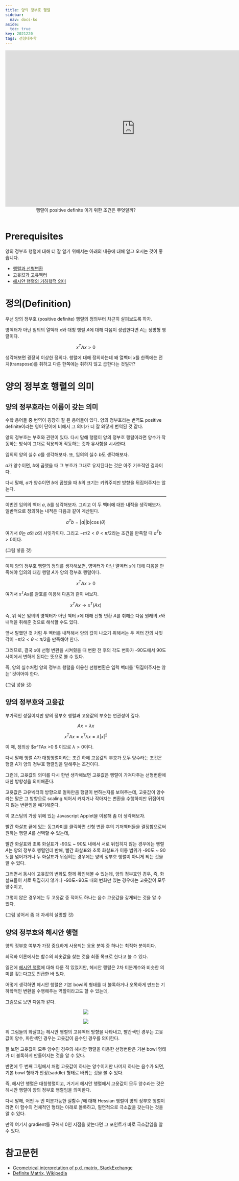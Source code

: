 ```yaml
---
title: 양의 정부호 행렬
sidebar:
  nav: docs-ko
aside:
  toc: true
key: 2021220
tags: 선형대수학
---
```


<center>
  <iframe width = "810" height = "490" frameborder = "0" src="https://angeloyeo.github.io/p5/2021-12-20-positive_definite/"></iframe>
  <br>
  행렬이 positive definite 이기 위한 조건은 무엇일까?
  <br>
  <br>
</center>

# Prerequisites

양의 정부호 행렬에 대해 더 잘 알기 위해서는 아래의 내용에 대해 알고 오시는 것이 좋습니다.

* [행렬과 선형변환](https://angeloyeo.github.io/2019/07/15/Matrix_as_Linear_Transformation.html)
* [고윳값과 고유벡터](https://angeloyeo.github.io/2019/07/17/eigen_vector.html)
* [헤시안 행렬의 기하학적 의미](https://angeloyeo.github.io/2020/06/17/Hessian.html)

# 정의(Definition)

우선 양의 정부호 (positive definite) 행렬의 정의부터 차근히 살펴보도록 하자.

영벡터가 아닌 임의의 열벡터 $x$와 대칭 행렬 $A$에 대해 다음이 성립한다면 $A$는 정방형 행렬이다.

$$x^TAx >0$$

생각해보면 굉장히 이상한 정의다. 행렬에 대해 정의하는데 왜 열벡터 $x$를 한쪽에는 전치(transpose)를 취하고 다른 한쪽에는 취하지 않고 곱한다는 것일까?

# 양의 정부호 행렬의 의미

## 양의 정부호라는 이름이 갖는 의미

수학 용어들 중 번역이 굉장히 잘 된 용어들이 있다. 양의 정부호라는 번역도 positive definite이라는 영어 단어에 비해서 그 의미가 더 잘 와닿게 번역된 것 같다.

양의 정부호는 부호와 관련이 있다. 다시 말해 행렬이 양의 정부호 행렬이라면 양수가 작동하는 방식이 그대로 적용되어 작동하는 것과 유사함을 시사한다.

임의의 양의 실수 $a$를 생각해보자. 또, 임의의 실수 $b$도 생각해보자.

$a$가 양수이면, $b$에 곱했을 때 그 부호가 그대로 유지된다는 것은 아주 기초적인 결과이다.

다시 말해, $a$가 양수이면 $b$에 곱했을 때 $b$의 크기는 키워주지만 방향을 뒤집어주지는 않는다.

---

이번엔 임의의 벡터 $a$, $b$를 생각해보자. 그리고 이 두 벡터에 대한 내적을 생각해보자. 일반적으로 정의하는 내적은 다음과 같이 계산된다.

$$a^Tb = |a||b|\cos(\theta)$$

여기서 $\theta$는 $a$와 $b$의 사잇각이다. 그리고 $-\pi/2 \lt \theta \lt \pi/2$라는 조건을 만족할 때 $a^Tb > 0$이다.

(그림 넣을 것)

---

이제 양의 정부호 행렬의 정의를 생각해보면, 영벡터가 아닌 열벡터 $x$에 대해 다음을 만족해야 임의의 대칭 행렬 $A$가 양의 정부호 행렬이다.

$$x^TAx>0$$

여기서 $x^TAx$를 괄호를 이용해 다음과 같이 써보자.

$$x^TAx \rightarrow x^T(Ax)$$

즉, 위 식은 임의의 영벡터가 아닌 벡터 $x$에 대해 선형 변환 $A$를 취해준 다음 원래의 $x$와 내적을 취해준 것으로 해석할 수도 있다.

앞서 말했던 것 처럼 두 벡터를 내적해서 양의 값이 나오기 위해서는 두 벡터 간의 사잇각이 $-\pi/2 \lt \theta \lt \pi/2$을 만족해야 한다.

그러므로, 결국 $x$에 선형 변환을 시켜줬을 때 변환 전 후의 각도 변화가 -90도에서 90도 사이에서 변하게 된다는 뜻으로 볼 수 있다.

즉, 양의 실수처럼 양의 정부호 행렬을 이용한 선형변환은 입력 벡터를 '뒤집어주지는 않는' 것이어야 한다.

(그림 넣을 것)

## 양의 정부호와 고윳값

부가적인 성질이지만 양의 정부호 행렬과 고윳값의 부호는 연관성이 깊다.

$$Ax=\lambda x$$

$$x^TAx = x^T\lambda x=\lambda |x|^2$$

이 때, 정의상 $x^TAx >0 $ 이므로 $\lambda>0$이다.

다시 말해 행렬 $A$가 대칭행렬이라는 조건 하에 고윳값의 부호가 모두 양수라는 조건은 행렬 $A$가 양의 정부호 행렬임을 말해주는 조건이다.

그런데, 고윳값의 의미를 다시 한번 생각해보면 고윳값은 행렬이 가져다주는 선형변환에 대한 방향성을 의미해준다.

고윳값은 고유벡터의 방향으로 얼마만큼 행렬이 변하는지를 보여주는데, 고윳값이 양수라는 말은 그 방향으로 scaling 되어서 커지거나 작아지는 변환을 수행하지만 뒤집어지지 않는 변환임을 얘기해준다.

이 포스팅의 가장 위에 있는 Javascript Applet을 이용해 좀 더 생각해보자.

빨간 화살표 끝에 있는 동그라미를 클릭하면 선형 변환 후의 기저벡터들을 결정함으로써 원하는 행렬 $A$를 선택할 수 있는데,

빨간 화살표와 초록 화살표가 -90도 ~ 90도 내에서 서로 뒤집히지 않는 경우에는 행렬 $A$는 양의 정부호 행렬인데 반해, 빨간 화살표와 초록 화살표가 이동 범위가 -90도 ~ 90도를 넘어가거나 두 화살표가 뒤집히는 경우에는 양의 정부호 행렬이 아니게 되는 것을 알 수 있다.

그러면서 동시에 고윳값의 변화도 함께 확인해볼 수 있는데, 양의 정부호인 경우, 즉, 화살표들이 서로 뒤집히지 않거나 -90도~90도 내의 변화만 있는 경우에는 고윳값이 모두 양수이고,

그렇지 않은 경우에는 두 고윳값 중 적어도 하나는 음수 고윳값을 갖게되는 것을 알 수 있다.

(그림 넣어서 좀 더 자세히 설명할 것)

## 양의 정부호와 헤시안 행렬

양의 정부호 여부가 가장 중요하게 사용되는 응용 분야 중 하나는 최적화 분야이다.

최적화 이론에서는 함수의 최솟값을 찾는 것을 최종 목표로 한다고 볼 수 있다.

일전에 [헤시안 행렬](https://angeloyeo.github.io/2020/06/17/Hessian.html)에 대해 다룬 적 있었지만, 헤시안 행렬은 2차 미분계수와 비슷한 의미를 갖는다고도 언급한 바 있다.

어떻게 생각하면 헤시안 행렬은 기본 bowl의 형태를 더 볼록하거나 오목하게 만드는 기하학적인 변환을 수행해주는 역할이라고도 할 수 있는데,

그림으로 보면 다음과 같다.

<p align = "center">
  <img src ="https://raw.githubusercontent.com/angeloyeo/gongdols/master/%EB%AF%B8%EC%A0%81%EB%B6%84%ED%95%99/%ED%97%A4%EC%8B%9C%EC%95%88%20%ED%96%89%EB%A0%AC%EC%9D%98%20%EC%9D%98%EB%AF%B8/fig3.gif">
  <br>
</p>

<p align = "center">
  <img src ="https://raw.githubusercontent.com/angeloyeo/gongdols/master/%EB%AF%B8%EC%A0%81%EB%B6%84%ED%95%99/%ED%97%A4%EC%8B%9C%EC%95%88%20%ED%96%89%EB%A0%AC%EC%9D%98%20%EC%9D%98%EB%AF%B8/fig4.gif">
  <br>
</p>

위 그림들의 화살표는 헤시안 행렬의 고유벡터 방향을 나타내고, 빨간색인 경우는 고윳값이 양수, 파란색인 경우는 고윳값이 음수인 경우를 의미한다.

잘 보면 고윳값이 모두 양수인 경우의 헤시안 행렬을 이용한 선형변환은 기본 bowl 형태가 더 볼록하게 만들어지는 것을 알 수 있다.

반면에 두 번째 그림에서 처럼 고윳값이 하나는 양수이지만 나머지 하나는 음수가 되면, 기본 bowl 형태가 안장(saddle) 형태로 바뀌는 것을 볼 수 있다.

즉, 헤시안 행렬은 대칭행렬이고, 거기서 헤시안 행렬에서 고윳값이 모두 양수라는 것은 헤시안 행렬이 양의 정부호 행렬임을 의미한다.

다시 말해, 어떤 두 번 미분가능한 실함수 $f$에 대해 Hessian 행렬이 양의 정부호 행렬이라면 이 함수의 전체적인 형태는 아래로 볼록하고, 필연적으로 극소값을 갖는다는 것을 알 수 있다. 

만약 여기서 gradient를 구해서 0인 지점을 찾는다면 그 포인트가 바로 극소값임을 알 수 있다.


# 참고문헌

* [Geometrical interpretation of p.d. matrix, StackExchange](https://math.stackexchange.com/questions/86309/what-is-the-geometrical-interpretation-to-positive-definite-matrix)
* [Definite Matrix, Wikipedia](https://en.wikipedia.org/wiki/Definite_matrix)
